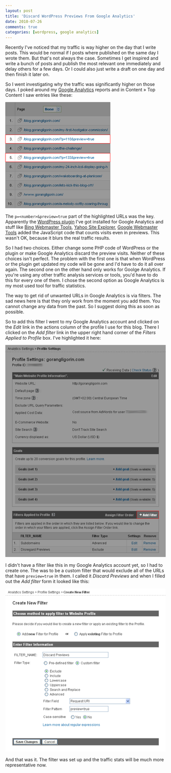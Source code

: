 ```yaml
---
layout: post
title: 'Discard WordPress Previews From Google Analytics'
date: 2010-07-26
comments: true
categories: [wordpress, google analytics]
---
```


Recently I've noticed that my traffic is way higher on the day that I write posts. This would be normal if I posts where published on the same day I wrote them. But that's not always the case. Sometimes I get inspired and write a bunch of posts and publish the most relevant one immediately and delay others for a few days. Or I could also just write a draft on one day and then finish it later on.

So I went investigating why the traffic was significantly higher on those days. I poked around my [Google Analytics][ga] reports and in Content &raquo; Top Content I saw entries like these:

![Wordpress previews in Google Analytics][img-ga-wp]

The `p=<number>&preview=true` part of the highlighted URLs was the key. Apparently the [WordPress plugin][wp-aio] I've got installed for Google Analytics and stuff like [Bing Webmaster Tools][bwt], [Yahoo Site Explorer][yahoo-se], [Google Webmaster Tools][gwt] added the JavaScript code that counts visits even in previews. This wasn't OK, because it blurs the real traffic results.

So I had two choices. Either change some PHP code of WordPress or the plugin or make Google Analytics discard the preview visits. Neither of these choices isn't perfect. The problem with the first one is that when WordPress or the plugin get updated my code will be gone and I'd have to do it all over again. The second one on the other hand only works for Goolge Analytics. If you're using any other traffic analysis services or tools, you'd have to do this for every one of them. I chose the second option as Google Analytics is my most used tool for traffic statistics.

The way to get rid of unwanted URLs in Google Analytics is via filters. The sad news here is that they only work from the moment you add them. You cannot change any data from the past. So I suggest doing this as soon as possible.

So to add this filter I went to my Google Analytics account and clicked on the _Edit_ link in the actions column of the profile I use for this blog. There I clicked on the _Add filter_ link in the upper right hand corner of the *Filters Applied to Profile* box. I've highlighted it here:

![Add filter in Google Analytics][img-ga-wp-addfilter]

I didn't have a filter like this in my Google Analytics account yet, so I had to create one. The was to be a custom filter that would exclude all of the URLs that have `preview=true` in them. I called it _Discard Previews_ and when I filled out the _Add filter_ form it looked like this:

![Discard Wordpress previews filter for Google Analytics][img-ga-wp-filter]

And that was it. The filter was set up and the traffic stats will be much more representative now.

[ga]: https://www.google.com/analytics 'Google Analytics'
[img-ga-wp]: /images/ga-wp-previews.png 'Wordpress previews in Google Analytics'
[wp-aio]: https://wordpress.org/extend/plugins/all-in-one-webmaster/ 'All in One Webmaster'
[bwt]: https://www.bing.com/toolbox/webmaster/ 'Bing Webmaster Center'
[yahoo-se]: https://developer.yahoo.com/search/siteexplorer/ 'Yahoo Site Explorer'
[gwt]: https://www.google.com/webmasters/tools/ 'Google Webmaster Tools'
[img-ga-wp-addfilter]: /images/ga-wp-addfilter.png 'Add filter in Google Analytics'
[img-ga-wp-filter]: /images/ga-wp-filter.png 'Discard Wordpress previews filter for Google Analytics'
